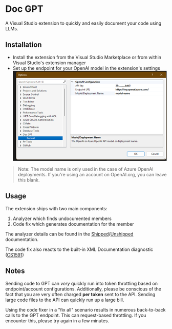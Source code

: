 # Doc GPT

A Visual Studio extension to quickly and easily document your code using LLMs.

## Installation

- Install the extension from the Visual Studio Marketplace or from within Visual Studio's extension manager
- Set up the endpoint for your OpenAI model in the extension's settings
  ![VS Options panel for Doc GPT](docs/img/options_panel.png)

> Note: The model name is only used in the case of Azure OpenAI deployments. If you're using an account on OpenAI.org, you can leave this blank.

## Usage

The extension ships with two main components:

1. Analyzer which finds undocumented members
1. Code fix which generates documentation for the member

The analyzer details can be found in the [Shipped](DocGpt.CodeFixes/AnalyzerReleases.Shipped.md)/[Unshipped](DocGpt.CodeFixes/AnalyzerReleases.Unshipped.md) documentation.

The code fix also reacts to the built-in XML Documentation diagnostic ([CS1591](https://learn.microsoft.com/en-us/dotnet/csharp/language-reference/compiler-messages/cs1591))

## Notes

Sending code to GPT can *very* quickly run into token throttling based on endpoint/account configurations. Additionally, please be conscious of the fact that you are very often charged **per token** sent to the API. Sending large code files to the API can quickly run up a large bill.

Using the code fixer in a "fix all" scenario results in numerous back-to-back calls to the GPT endpoint. This can request-based throttling. If you encounter this, please try again in a few minutes.
